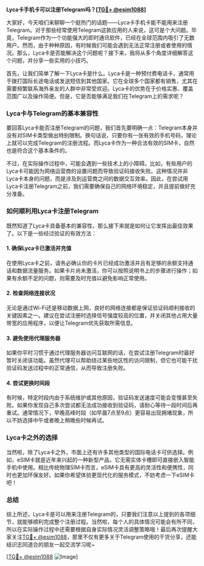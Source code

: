 **Lyca卡手机卡可以注册Telegram吗？[[TG💪+ @esim1088](https://t.me/s/esim1088)]**

大家好，今天咱们来聊聊一个挺热门的话题——Lyca卡手机卡能不能用来注册Telegram。对于那些经常使用Telegram这款应用的人来说，这可是个大问题。毕竟，Telegram作为一个功能强大的即时通讯软件，已经在全球范围内吸引了无数用户。然而，由于种种原因，有时候我们可能会遇到无法正常注册或者使用的情况。那么，Lyca卡是否能解决这个问题呢？接下来，我将从多个角度详细解答这个问题，并分享一些实用的小技巧。

首先，让我们简单了解一下Lyca卡是什么。Lyca卡是一种预付费电话卡，通常用于拨打国际长途电话或发送短信到其他国家。它在全球多个国家都有销售，尤其在需要频繁联系海外亲友的人群中非常受欢迎。Lyca卡的优势在于价格实惠、覆盖范围广以及操作简便。但是，它是否能够满足我们在Telegram上的需求呢？

### Lyca卡与Telegram的基本兼容性

要回答Lyca卡能否注册Telegram的问题，我们首先要明确一点：Telegram本身并没有对SIM卡类型做出特别限制。换句话说，只要你有一张有效的手机号码，理论上就可以完成Telegram的注册流程。而Lyca卡作为一种合法有效的SIM卡，自然也是符合这个基本条件的。

不过，在实际操作过程中，可能会遇到一些技术上的小障碍。比如，有些用户的Lyca卡可能因为网络运营商的设置问题而导致验证码接收失败。这种情况并非Lyca卡本身的问题，而是涉及到运营商之间的数据交互效率。因此，在尝试用Lyca卡注册Telegram之前，我们需要确保自己的网络环境稳定，并且提前做好充分准备。

### 如何顺利用Lyca卡注册Telegram

既然知道了Lyca卡具备基本的兼容性，那么接下来就是如何让它发挥出最佳效果了。以下是一些经过验证的有效方法：

#### 1. 确保Lyca卡已激活并充值

在使用Lyca卡之前，请务必确认你的卡片已经成功激活并且有足够的余额支持通话和数据流量服务。如果卡片尚未激活，你可以按照说明书上的步骤进行操作；如果有余额不足的问题，则需要及时充值以避免影响正常使用。

#### 2. 检查网络连接状况

无论是通过Wi-Fi还是移动数据上网，良好的网络连接都是保证验证码顺利接收的关键因素之一。建议在尝试注册时选择信号强度较高的位置，并关闭其他占用大量带宽的应用程序，以便让Telegram优先获取所需信息。

#### 3. 避免使用代理服务器

如果你平时习惯于通过代理服务器访问互联网的话，在尝试注册Telegram时最好暂时关闭该功能。虽然代理可以帮助绕过某些地区性的访问限制，但它也可能干扰验证码发送过程中的正常通信，从而导致注册失败。

#### 4. 尝试更换时间段

有时候，特定时段内由于系统维护或其他原因，验证码发送速度可能会变慢甚至失败。如果你发现自己多次尝试都无法成功接收到验证码，请耐心等待一段时间后再重试。通常情况下，早晚高峰时段（如早晨7点至9点）更容易出现拥堵现象，所以不妨选择中午或者晚上稍晚些时候再试。

### Lyca卡之外的选择

当然啦，除了Lyca卡之外，市面上还有许多其他类型的国际电话卡可供选择。例如，eSIM卡就是近年来兴起的一种新型产品，它无需实体卡槽即可直接嵌入智能手机中使用。相比传统物理SIM卡而言，eSIM卡具有更高的灵活性和便携性，同时也更加环保友好。如果你希望体验更现代化的服务模式，不妨考虑一下eSIM卡吧！

### 总结

综上所述，Lyca卡是可以用来注册Telegram的，只要我们注意以上提到的各项细节，就能够顺利完成整个注册过程。当然啦，每个人的具体情况可能会有所不同，所以在实际操作过程中还需要根据自身实际情况灵活调整策略哦！最后再次提醒大家关注[TG💪+ @esim1088](https://t.me/s/esim1088)，那里不仅有更多关于Telegram使用的干货分享，还能结识志同道合的朋友一起交流学习呢~

[[TG💪+ @esim1088](https://t.me/s/esim1088) ![Image](https://i.postimg.cc/4NQfJmqS/Snipaste-2025-05-13-00-14-12.png)]